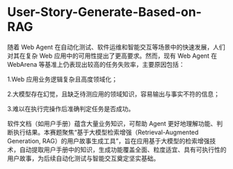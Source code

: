 # User-Story-Generate-Based-on-RAG

随着 Web Agent 在自动化测试、软件运维和智能交互等场景中的快速发展，人们对其在复杂 Web 应用中的可用性提出了更高要求。然而，现有 Web Agent 在 WebArena 等基准上仍表现出较高的任务失败率，主要原因包括：

1.Web 应用业务逻辑复杂且高度领域化；

2.大模型存在幻觉，且缺乏待测应用的领域知识，容易输出与事实不符的信息；

3.难以在执行完操作后准确判定任务是否成功。

软件文档（如用户手册）蕴含大量业务知识，可帮助 Agent 更好地理解功能、判断执行结果。本赛题聚焦“基于大模型检索增强（Retrieval-Augmented Generation, RAG）的用户故事生成工具”，旨在应用基于大模型的检索增强技术，自动提取用户手册中的知识，生成功能覆盖全面、粒度适宜、具有可执行性的用户故事，为后续自动化测试与智能交互奠定坚实基础。
